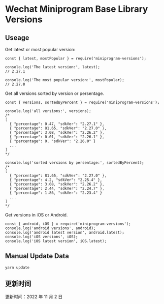 
# Wechat Miniprogram Base Library Versions

## Useage

Get latest or most popular version:

```;
const { latest, mostPopular } = require('miniprogram-versions');

console.log('The latest version:', latest);
// 2.27.1

console.log('The most popular version:', mostPopular);
// 2.27.0

```

Get all versions sorted by version or persentage.

```
const { versions, sortedByPercent } = require('miniprogram-versions');

console.log('all versions:', versions);
/*
[
  { "percentage": 0.47, "sdkVer": "2.27.1" },
  { "percentage": 81.65, "sdkVer": "2.27.0" },
  { "percentage": 3.08, "sdkVer": "2.26.2" },
  { "percentage": 0.01, "sdkVer": "2.26.1" },
  { "percentage": 0, "sdkVer": "2.26.0" }
  ...
]
*/

console.log('sorted versions by persentage:', sortedByPercent);
/*
[
  { "percentage": 81.65, "sdkVer": "2.27.0" },
  { "percentage": 4.2, "sdkVer": "2.25.4" },
  { "percentage": 3.08, "sdkVer": "2.26.2" },
  { "percentage": 2.44, "sdkVer": "2.24.7" },
  { "percentage": 1.86, "sdkVer": "2.23.4" }
  ...
]
*/
```

Get versions in iOS or Android.

```
const { android, iOS } = require('miniprogram-versions');
console.log('android versions', android);
console.log('android latest version', android.latest);
console.log('iOS versions', iOS);
console.log('iOS latest version', iOS.latest);
```

## Manual Update Data

```
yarn update
```

## 更新时间

更新时间：2022 年 11 月 2 日
